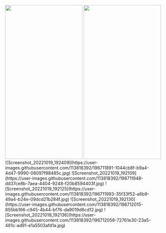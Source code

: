 <img src= "https://user-images.githubusercontent.com/113818392/196711786-4522c425-aebf-4cdc-9625-9bfe4fc0391a.jpg" height= "500" width="250">
<img src= "https://user-images.githubusercontent.com/113818392/196711849-3d167e40-0b58-45a4-b559-8292ac3873e2.jpg" height= "500" width="250">
![Screenshot_20221019_192409](https://user-images.githubusercontent.com/113818392/196711891-1044cb8f-b9a4-4d47-9990-06097f98485c.jpg)
![Screenshot_20221019_192109](https://user-images.githubusercontent.com/113818392/196711948-dd37ce8b-7aea-4404-9248-f20b8594403f.jpg)
![Screenshot_20221019_192125](https://user-images.githubusercontent.com/113818392/196711993-35f33f52-a6b9-49a4-b24e-09dcd21b284f.jpg)
![Screenshot_20221019_192130](https://user-images.githubusercontent.com/113818392/196712015-855bb166-c945-4b44-bf76-da9019d8cd12.jpg)
![Screenshot_20221019_192136](https://user-images.githubusercontent.com/113818392/196712058-72761e30-23a5-481c-ad91-e1a5503afd1a.jpg)
